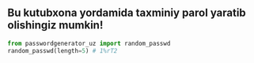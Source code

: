 ## Bu kutubxona yordamida taxminiy parol yaratib olishingiz mumkin!

```python
from passwordgenerator_uz import random_passwd
random_passwd(length=5) # 1%rT2
```